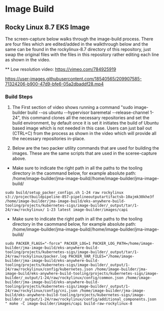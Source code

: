 # Image Build


## Rocky Linux 8.7 EKS Image

The screen-capture below walks through the image-build process. There are four files which are edited/added in the walkthrough below and the same can be found in the rockylinux-8.7 directory of this repository, just swap the original files with the files in this repository rather editing each line as shown in the video.

** Low resolution video: https://vimeo.com/784925919

https://user-images.githubusercontent.com/18540565/209907585-71324206-b900-47d9-bfe6-05a2dbaddf28.mp4


### Build Steps


1. The First section of video shows running a command "sudo image-builder build --os ubuntu --hypervisor baremetal --release-channel 1-24", this command clones all the necessary repositories and set the build environment, by default once it is set it initiates the build of Ubuntu based image which is not needed in this case. Users can just bail out (CTRL+C) from the process as shown in the video which will provide all the necessary repositories in-place.


2. Below are the two packer utility commands that are used for building the images. These are the same scripts that are used in the sceree-capture above.

* Make sure to indicate the right path in all the paths to the tooling directory in the caommand below, for example absolute path: /home/image-builder/jma-image-build//home/image-builder/jma-image-build/

```
sudo build/setup_packer_configs.sh 1-24 raw rockylinux s3://projectbuildpipeline-857-pipelineoutputartifactsb-10ajmk30khe3f /home/image-builder/jma-image-build/eks-anywhere-build-tooling/projects/kubernetes-sigs/image-builder/_output/tar/1-24/raw/rockylinux/ 1-23 latest image-builder/images/capi
```

* Make sure to indicate the right path in all the paths to the tooling directory in the caommand below, for example absolute path: /home/image-builder/jma-image-build//home/image-builder/jma-image-build/

```
sudo PACKER_FLAGS="-force" PACKER_LOG=1 PACKER_LOG_PATH=/home/image-builder/jma-image-build/eks-anywhere-build-tooling/projects/kubernetes-sigs/image-builder/_output/tar/1-24/raw/rockylinux/packer.log PACKER_VAR_FILES="/home/image-builder/jma-image-build/eks-anywhere-build-tooling/projects/kubernetes-sigs/image-builder/_output/1-24/raw/rockylinux/config/kubernetes.json /home/image-builder/jma-image-build/eks-anywhere-build-tooling/projects/kubernetes-sigs/image-builder/_output/1-24/raw/rockylinux/config/common.json /home/image-builder/jma-image-build/eks-anywhere-build-tooling/projects/kubernetes-sigs/image-builder/_output/1-24/raw/rockylinux/config/cni.json /home/image-builder/jma-image-build/eks-anywhere-build-tooling/projects/kubernetes-sigs/image-builder/_output/1-24/raw/rockylinux/config/additional_components.json " make -C image-builder/images/capi build-raw-rockylinux-8
```













